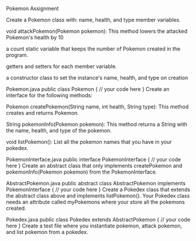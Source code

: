 Pokemon Assignment

Create a Pokemon class with:
name, health, and type member variables.

void attackPokemon(Pokemon pokemon): This method lowers the attacked Pokemon's health by 10

a count static variable that keeps the number of Pokemon created in the program.

getters and setters for each member variable.

a constructor class to set the instance's name, health, and type on creation

Pokemon.java
public class Pokemon {
// your code here
}
Create an interface for the following methods:

Pokemon createPokemon(String name, int health, String type): This method creates and returns Pokemon.

String pokemonInfo(Pokemon pokemon): This method returns a String with the name, health, and type of the pokemon.

void listPokemon(): List all the pokemon names that you have in your pokedex.

PokemonInterface.java
public interface PokemonInterface {
// your code here
}
Create an abstract class that only implements createPokemon and pokemonInfo(Pokemon pokemon) from the PokemonInterface.

AbstractPokemon.java
public abstract class AbstractPokemon implements PokemonInterface {
// your code here
}
Create a Pokedex class that extends the abstract class above and implements listPokemon(). Your Pokedex class needs an attribute called myPokemons where your store all the pokemons created.

Pokedex.java
public class Pokedex extends AbstractPokemon {
// your code here
}
Create a test file where you instantiate pokemon, attack pokemon, and list pokemon from a pokedex.
